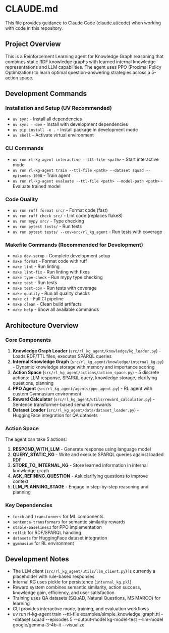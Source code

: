 # CLAUDE.md

This file provides guidance to Claude Code (claude.ai/code) when working with code in this repository.

## Project Overview

This is a Reinforcement Learning agent for Knowledge Graph reasoning that combines static RDF knowledge graphs with learned internal knowledge representations and LLM capabilities. The agent uses PPO (Proximal Policy Optimization) to learn optimal question-answering strategies across a 5-action space.

## Development Commands

### Installation and Setup (UV Recommended)
- `uv sync` - Install all dependencies
- `uv sync --dev` - Install with development dependencies
- `uv pip install -e .` - Install package in development mode
- `uv shell` - Activate virtual environment

### CLI Commands
- `uv run rl-kg-agent interactive --ttl-file <path>` - Start interactive mode
- `uv run rl-kg-agent train --ttl-file <path> --dataset squad --episodes 1000` - Train agent
- `uv run rl-kg-agent evaluate --ttl-file <path> --model-path <path>` - Evaluate trained model

### Code Quality
- `uv run ruff format src/` - Format code (fast)
- `uv run ruff check src/` - Lint code (replaces flake8)
- `uv run mypy src/` - Type checking
- `uv run pytest tests/` - Run tests
- `uv run pytest tests/ --cov=src/rl_kg_agent` - Run tests with coverage

### Makefile Commands (Recommended for Development)
- `make dev-setup` - Complete development setup
- `make format` - Format code with ruff
- `make lint` - Run linting
- `make lint-fix` - Run linting with fixes
- `make type-check` - Run mypy type checking
- `make test` - Run tests
- `make test-cov` - Run tests with coverage
- `make quality` - Run all quality checks
- `make ci` - Full CI pipeline
- `make clean` - Clean build artifacts
- `make help` - Show all available commands

## Architecture Overview

### Core Components
1. **Knowledge Graph Loader** (`src/rl_kg_agent/knowledge/kg_loader.py`) - Loads RDF/TTL files, executes SPARQL queries
2. **Internal Knowledge Graph** (`src/rl_kg_agent/knowledge/internal_kg.py`) - Dynamic knowledge storage with memory and importance scoring
3. **Action Space** (`src/rl_kg_agent/actions/action_space.py`) - 5 discrete actions: LLM response, SPARQL query, knowledge storage, clarifying questions, planning
4. **PPO Agent** (`src/rl_kg_agent/agents/ppo_agent.py`) - RL agent with custom Gymnasium environment
5. **Reward Calculator** (`src/rl_kg_agent/utils/reward_calculator.py`) - Sentence transformer-based semantic rewards
6. **Dataset Loader** (`src/rl_kg_agent/data/dataset_loader.py`) - HuggingFace integration for QA datasets

### Action Space
The agent can take 5 actions:
1. **RESPOND_WITH_LLM** - Generate response using language model
2. **QUERY_STATIC_KG** - Write and execute SPARQL queries against loaded RDF
3. **STORE_TO_INTERNAL_KG** - Store learned information in internal knowledge graph
4. **ASK_REFINING_QUESTION** - Ask clarifying questions to improve context
5. **LLM_PLANNING_STAGE** - Engage in step-by-step reasoning and planning

### Key Dependencies
- `torch` and `transformers` for ML components
- `sentence-transformers` for semantic similarity rewards
- `stable-baselines3` for PPO implementation
- `rdflib` for RDF/SPARQL handling
- `datasets` for HuggingFace dataset integration
- `gymnasium` for RL environment

## Development Notes

- The LLM client (`src/rl_kg_agent/utils/llm_client.py`) is currently a placeholder with rule-based responses
- Internal KG uses pickle for persistence (`internal_kg.pkl`)
- Reward system combines semantic similarity, action success, knowledge gain, efficiency, and user satisfaction
- Training uses QA datasets (SQuAD, Natural Questions, MS MARCO) for learning
- CLI provides interactive mode, training, and evaluation workflows
- uv run rl-kg-agent train --ttl-file examples/simple_knowledge_graph.ttl --dataset squad --episodes 5 --output-model kg-model-test --llm-model google/gemma-3-4b-it --visualize